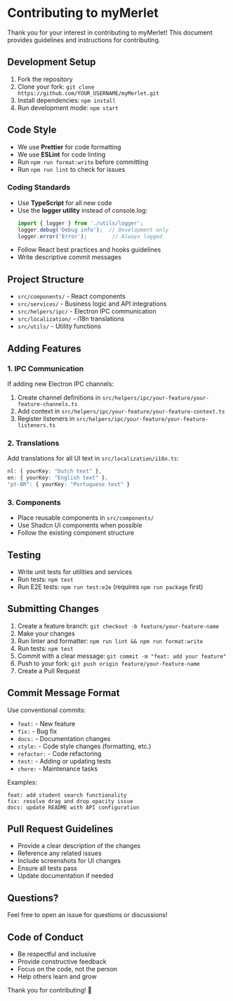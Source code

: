 # Contributing to myMerlet

Thank you for your interest in contributing to myMerlet! This document provides guidelines and instructions for contributing.

## Development Setup

1. Fork the repository
2. Clone your fork: `git clone https://github.com/YOUR_USERNAME/myMerlet.git`
3. Install dependencies: `npm install`
4. Run development mode: `npm start`

## Code Style

- We use **Prettier** for code formatting
- We use **ESLint** for code linting
- Run `npm run format:write` before committing
- Run `npm run lint` to check for issues

### Coding Standards

- Use **TypeScript** for all new code
- Use the **logger utility** instead of console.log:
  ```typescript
  import { logger } from './utils/logger';
  logger.debug('Debug info');  // Development only
  logger.error('Error');        // Always logged
  ```
- Follow React best practices and hooks guidelines
- Write descriptive commit messages

## Project Structure

- `src/components/` - React components
- `src/services/` - Business logic and API integrations
- `src/helpers/ipc/` - Electron IPC communication
- `src/localization/` - i18n translations
- `src/utils/` - Utility functions

## Adding Features

### 1. IPC Communication

If adding new Electron IPC channels:
1. Create channel definitions in `src/helpers/ipc/your-feature/your-feature-channels.ts`
2. Add context in `src/helpers/ipc/your-feature/your-feature-context.ts`
3. Register listeners in `src/helpers/ipc/your-feature/your-feature-listeners.ts`

### 2. Translations

Add translations for all UI text in `src/localization/i18n.ts`:
```typescript
nl: { yourKey: "Dutch text" },
en: { yourKey: "English text" },
"pt-BR": { yourKey: "Portuguese text" }
```

### 3. Components

- Place reusable components in `src/components/`
- Use Shadcn UI components when possible
- Follow the existing component structure

## Testing

- Write unit tests for utilities and services
- Run tests: `npm test`
- Run E2E tests: `npm run test:e2e` (requires `npm run package` first)

## Submitting Changes

1. Create a feature branch: `git checkout -b feature/your-feature-name`
2. Make your changes
3. Run linter and formatter: `npm run lint && npm run format:write`
4. Run tests: `npm test`
5. Commit with a clear message: `git commit -m "feat: add your feature"`
6. Push to your fork: `git push origin feature/your-feature-name`
7. Create a Pull Request

## Commit Message Format

Use conventional commits:
- `feat:` - New feature
- `fix:` - Bug fix
- `docs:` - Documentation changes
- `style:` - Code style changes (formatting, etc.)
- `refactor:` - Code refactoring
- `test:` - Adding or updating tests
- `chore:` - Maintenance tasks

Examples:
```
feat: add student search functionality
fix: resolve drag and drop opacity issue
docs: update README with API configuration
```

## Pull Request Guidelines

- Provide a clear description of the changes
- Reference any related issues
- Include screenshots for UI changes
- Ensure all tests pass
- Update documentation if needed

## Questions?

Feel free to open an issue for questions or discussions!

## Code of Conduct

- Be respectful and inclusive
- Provide constructive feedback
- Focus on the code, not the person
- Help others learn and grow

Thank you for contributing! 🎉
